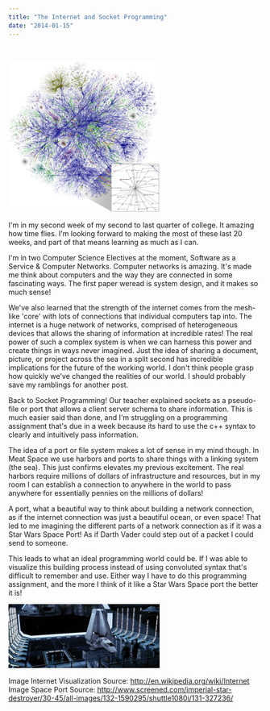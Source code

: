 ```yaml
---
title: "The Internet and Socket Programming"
date: "2014-01-15"
---
```


 

[![Internet_map_1024_-_transparent](images/Internet_map_1024_-_transparent-300x300.png)](http://timmyreilly.com/wp-content/uploads/2014/01/Internet_map_1024_-_transparent.png)

I'm in my second week of my second to last quarter of college. It amazing how time flies. I'm looking forward to making the most of these last 20 weeks, and part of that means learning as much as I can.

I'm in two Computer Science Electives at the moment, Software as a Service & Computer Networks. Computer networks is amazing. It's made me think about computers and the way they are connected in some fascinating ways. The first paper weread is system design, and it makes so much sense!

We've also learned that the strength of the internet comes from the mesh-like 'core' with lots of connections that individual computers tap into. The internet is a huge network of networks, comprised of heterogeneous devices that allows the sharing of information at incredible rates! The real power of such a complex system is when we can harness this power and create things in ways never imagined. Just the idea of sharing a document, picture, or project across the sea in a split second has incredible implications for the future of the working world. I don't think people grasp how quickly we've changed the realities of our world. I should probably save my ramblings for another post.

Back to Socket Programming! Our teacher explained sockets as a pseudo-file or port that allows a client server schema to share information. This is much easier said than done, and I'm struggling on a programming assignment that's due in a week because its hard to use the c++ syntax to clearly and intuitively pass information.

The idea of a port or file system makes a lot of sense in my mind though. In Meat Space we use harbors and ports to share things with a linking system (the sea). This just confirms elevates my previous excitement. The real harbors require millions of dollars of infrastructure and resources, but in my room I can establish a connection to anywhere in the world to pass anywhere for essentially pennies on the millions of dollars!

A port, what a beautiful way to think about building a network connection, as if the internet connection was just a beautiful ocean, or even space! That led to me imagining the different parts of a network connection as if it was a Star Wars Space Port! As if Darth Vader could step out of a packet I could send to someone.

This leads to what an ideal programming world could be. If I was able to visualize this building process instead of using convoluted syntax that's difficult to remember and use. Either way I have to do this programming assignment, and the more I think of it like a Star Wars Space port the better it is!

![327236-shuttle1080i](images/327236-shuttle1080i-300x127.jpg)

[](http://en.wikipedia.org/wiki/Internet "Image Internet Visualization")Image Internet Visualization Source: http://en.wikipedia.org/wiki/Internet Image Space Port Source: http://www.screened.com/imperial-star-destroyer/30-45/all-images/132-1590295/shuttle1080i/131-327236/ [](http://www.screened.com/imperial-star-destroyer/30-45/all-images/132-1590295/shuttle1080i/131-327236/ "Image Space Port Source")
